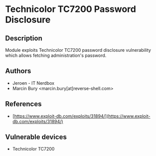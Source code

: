 # Technicolor TC7200 Password Disclosure

## Description
Module exploits Technicolor TC7200 password disclosure vulnerability which allows fetching administration's password.

## Authors
* Jeroen - IT Nerdbox
* Marcin Bury <marcin.bury[at]reverse-shell.com>

## References
* [https://www.exploit-db.com/exploits/31894/](https://www.exploit-db.com/exploits/31894/)

## Vulnerable devices
* Technicolor TC7200
